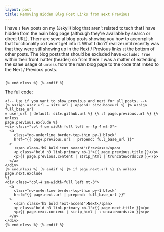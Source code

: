 ```yaml
---
layout: post
title: Removing Hidden Blog Post Links from Next Previous
---
```


I have a few posts on my (Jekyll) blog that aren't related to tech that I have hidden from the main blog page (although they're available by search or direct URL). There are several blog posts showing you how to accomplish that functionality so I won't get into it. What I didn't realize until recently was that they were still showing up in the Next / Previous links at the bottom of other posts. The blog posts that should be excluded have `exclude: true` within their front matter (header) so from there it was a matter of extending the same usage of `unless` from the main blog page to the code that linked to the Next / Previous posts.

```{% if page.previous.url %} {% unless page.previous.exclude %}

{% endunless %} {% endif %}
```

The full code:

```
<!-- Use if you want to show previous and next for all posts. -->
{% assign user_url = site.url | append: site.baseurl %} {% assign full_base_url
= user_url | default: site.github.url %} {% if page.previous.url %} {% unless
page.previous.exclude %}
<div class="col-4 sm-width-full left mr-lg-4 mt-3">
  <a
    class="no-underline border-top-thin py-1 block"
    href="{{ page.previous.url | prepend: full_base_url }}"
  >
    <span class="h5 bold text-accent">Previous</span>
    <p class="bold h3 link-primary mb-1">{{ page.previous.title }}</p>
    <p>{{ page.previous.content | strip_html | truncatewords:20 }}</p>
  </a>
</div>
{% endunless %} {% endif %} {% if page.next.url %} {% unless page.next.exclude
%}
<div class="col-4 sm-width-full left mt-3">
  <a
    class="no-underline border-top-thin py-1 block"
    href="{{ page.next.url | prepend: full_base_url }}"
  >
    <span class="h5 bold text-accent">Next</span>
    <p class="bold h3 link-primary mb-1">{{ page.next.title }}</p>
    <p>{{ page.next.content | strip_html | truncatewords:20 }}</p>
  </a>
</div>
{% endunless %} {% endif %}
```
